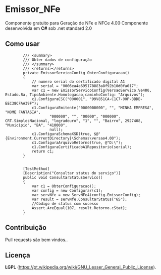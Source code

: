 # Emissor_NFe
Componente gratuito para Geração de NFe e NFCe 4.00
Componente desenvolvida em **C#** sob .net standard 2.0


## Como usar

```
        /// <summary>
        /// Obter dados de configuração
        /// </summary>
        /// <returns></returns>
        private EmissorServicoConfig ObterConfiguracao()
        {
            // numero serial do certificado digital A1
            var serial = "0006ea4a695178883a8f92b10d0fa017";           
            var c1 = new EmissorServicoConfig(VersaoServico.Ve400, Estado.Ba, TipoAmbiente.Homologacao,caminhoConfig: "Arquivos");
            c1.ConfiguraCSC("000001", "99V851CA-C1C7-00P-BBDB-EEC38CFAA39F");
            c1.ConfiguraEmitente("0000000000", "", "MINHA EMPRESA", "NOME FANTASIA",
                    "000000", "", "00000", "000000", CRT.SimplesNacional, "logradouro", "1", "", "Bairro", 2927408, "Municipio", "BA", "410000",
                    null);
            c1.ConfiguraSchemaXSD(true, $@"{Environment.CurrentDirectory}\Schemas\versao4.00");
            c1.ConfiguraArquivoRetorno(true, @"D:\");
            c1.ConfiguraCertificadoA1Repositorio(serial); 
            return c1;
        }
        
        
        [TestMethod]
        [Description("Consultar status do serviço")]
        public void ConsultarStatusServico()
        {
            var c1 = ObterConfiguracao();
            var config = new Configurar(c1);
            var servNfe = new ServNFe4(config.EmissorConfig);
            var result = servNfe.ConsultarStatus("65");
            //Código de status com sucesso 
            Assert.AreEqual(107, result.Retorno.cStat);
        }
```

## Contribuição
Pull requests são bem vindos..

## Licença
**LGPL** (https://pt.wikipedia.org/wiki/GNU_Lesser_General_Public_License).
